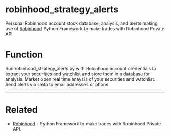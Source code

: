 # robinhood_strategy_alerts
Personal Robinhood account stock database, analysis, and alerts making use of [Robinhood](https://github.com/Jamonek/Robinhood) Python Framework to make trades with Robinhood Private API

# Function

Run robinhood_strategy_alerts.py with Robinhood account credentials to extract your securities and watchlist and store them in a database for analysis. Market open real time anaysis of your securities and watchlist. Send alerts via smtp to email addresses or phone.

------------------

# Related

* [Robinhood](https://github.com/GoldenEye22/Robinhood) - Python Framework to make trades with Robinhood Private API.
